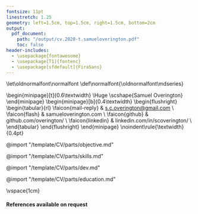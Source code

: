 ```yaml
---
fontsize: 11pt
linestretch: 1.25
geometry: left=1.5cm, top=1.5cm, right=1.5cm, bottom=2cm
output:
  pdf_document:
    path: "/output/cv.2020-t.samueloverington.pdf"
    toc: false
header-includes:
  - \usepackage{fontawesome}
  - \usepackage[T1]{fontenc}
  - \usepackage[sfdefault]{FiraSans}
---
```



\let\oldnormalfont\normalfont
\def\normalfont{\oldnormalfont\mdseries}

\begin{minipage}[t]{0.6\textwidth}
  \Huge \scshape{Samuel Overington}
\end{minipage}
\begin{minipage}[b]{0.4\textwidth}
  \begin{flushright}
    \begin{tabular}{rl}
      \faicon{mail-reply} & s.c.overington@gmail.com \\
      \faicon{flash} & samueloverington.com \\
      \faicon{github} & github.com/overington/ \\
      \faicon{linkedin} & linkedin.com/in/scoverington/ \\
    \end{tabular}
  \end{flushright}
\end{minipage}
\noindent\rule{\textwidth}{0.4pt}

@import "/template/CV/parts/objective.md"

@import "/template/CV/parts/skills.md"

@import "/template/CV/parts/dev.md"
<!--
@import "/template/CV/parts/teaching.md"
 -->
@import "/template/CV/parts/education.md"

\vspace{1cm}

#### References available on request

<!-- import "/template/CV/parts/references.md" -->

